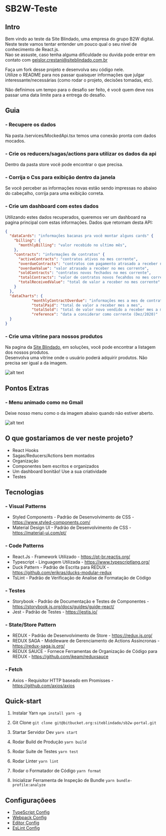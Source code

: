 # **SB2W-Teste**

## **Intro**

Bem vindo ao teste da Site Blindado, uma empresa do grupo B2W digital.  
Neste teste vamos tentar entender um pouco qual o seu nivel de conhecimento de React.js.  
Nao se assuste, caso tenha alguma dificuldade ou duvida pode entrar em contato com geislor.crestani@siteblindado.com.br

Faça um fork desse projeto e desenvolva seu código nele.  
Utilize o README para nos passar quaisquer informações que julgar interessante/necessárias (como rodar o projeto, decisões tomadas, etc).
  
Não definimos um tempo para o desafio ser feito, é você quem deve nos passar uma data limite para a entrega do desafio.

## **Guia**

### - Recupere os dados
Na pasta /services/MockedApi.tsx temos uma conexão pronta com dados mocados.

### - Crie os reducers/sagas/actions para utilizar os dados da api
Dentro da pasta store você pode encontrar o que precisa.

### - Corrija o Css para exibição dentro da janela
Se você perceber as informações novas estão sendo impressas no abaixo do cabeçalho, corrija para uma exibição correta.

### - Crie um dashboard com estes dados
Utilizando estes dados recuperados, queremos ver um dashboard na pagina principal com estas informações.
Dados que retornam desta API:
```json
{
  "dataCards": "informações bacanas pra você montar alguns cards" {
    "billing": {
      "monthlyBilling": "valor recebido no ultimo mês",
    },
    "contracts": "informações de contratos" {
      "activeContracts": "contratos ativos no mes corrente",
      "overdueContracts": "contratos com pagamento atrasado a receber no mes corrente",
      "overdueValue": "valor atrasado a receber no mes corrente",
      "soldContracts": "contratos novos fechados no mes corrente",
      "totalContracts": "valor de contratos novos fecahdos no mes corrente",
      "totalReceivedValue": "total de valor a receber no mes corrente"
    }
  },
  "dataCharts": {
            "monthlyContractOverdue": "informações mes a mes de contratos atrasados",
            "totalPaid": "total de valor a receber mes a mes",
            "totalSold": "total de valor novo vendido a receber mes a mes",
            "reference": "data a considerar como corrente (Dez/2020)"
  }
}

```

### - Crie uma vitrine para nossos produtos
Na pagina da [Site Blindado](http://www.siteblindado.com), em soluções, você pode encontrar a listagem dos nossos produtos.  
Desenvolva uma vitrine onde o usuário poderá adquirir produtos. Não precisa ser igual a da imagem.
  
![alt text](https://i.ibb.co/v1nKJ44/Captura-de-tela-de-2020-10-08-16-31-13.png)

## **Pontos Extras**

### - Menu animado como no Gmail
Deixe nosso menu como o da imagem abaixo quando não estiver aberto.  

![alt text](https://i.ibb.co/K0ydRFP/gmail.gif)

## **O que gostariamos de ver neste projeto?**
- React Hooks
- Sagas/Reducers/Actions bem montados
- Organização
- Componentes bem escritos e organizados
- Um dashboard bonitão! Use a sua criatividade
- Testes

## **Tecnologias**

### - Visual Patterns

- Styled Components - Padrão de Desenvolvimento de CSS - https://www.styled-components.com/
- Material Design UI - Padrão de Desenvolvimento de CSS - https://material-ui.com/pt/

### - Code Patterns

- React.Js - Framework Utilizado - https://pt-br.reactjs.org/
- Typescript - Linguagem Utilizada - https://www.typescriptlang.org/
- Duck Pattern - Padrão de Escrita para REDUX - https://github.com/erikras/ducks-modular-redux
- TsLint - Padrão de Verificação de Analise de Formatação de Código

### - Testes

- Storybook - Padrão de Documentação e Testes de Componentes - https://storybook.js.org/docs/guides/guide-react/
- Jest - Padrão de Testes - https://jestjs.io/

### - State/Store Pattern

- REDUX - Padrão de Desenvolvimento de Store - https://redux.js.org/
- REDUX SAGA - Middleware de Gerenciamento de Actions Assincronas - https://redux-saga.js.org/
- REDUX SAUCE - Fornece Ferramentas de Organização de Código para REDUX - https://github.com/jkeam/reduxsauce

### - Fetch

- Axios - Requisitor HTTP baseado em Promisses - https://github.com/axios/axios

## **Quick-start**

1. Instalar Yarn
`npm install yarn -g`

2. Git Clone 
`git clone git@bitbucket.org:siteblindado/sb2w-portal.git`

3. Startar Servidor Dev
`yarn start`

4. Rodar Build de Produção
`yarn build`

5. Rodar Suite de Testes
`yarn test`

6. Rodar Linter
`yarn lint`

7. Rodar o Formatador de Código
`yarn format`

8. Inicializar Ferramenta de Inspeção de Bundle
`yarn bundle-profile:analyze`

## **Configuraçõees**

* [TypeScript Config](./tsconfig.json)
* [Webpack Config](./config/webpack.config.js)
* [Editor Config](./.editorconfig)
* [EsLint Config](./.eslintrc.js)